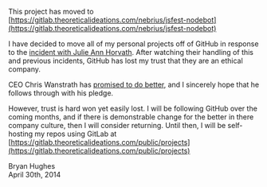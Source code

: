 This project has moved to [https://gitlab.theoreticalideations.com/nebrius/jsfest-nodebot](https://gitlab.theoreticalideations.com/nebrius/jsfest-nodebot)

I have decided to move all of my personal projects off of GitHub in response to the [incident with Julie Ann Horvath](http://techcrunch.com/2014/04/28/julie-horvath-satisfied-with-github-transparency/). After watching their handling of this and previous incidents, GitHub has lost my trust that they are an ethical company.

CEO Chris Wanstrath has [promised to do better](https://github.com/blog/1826-follow-up-to-the-investigation-results), and I sincerely hope that he follows through with his pledge.

However, trust is hard won yet easily lost. I will be following GitHub over the coming months, and if there is demonstrable change for the better in there company culture, then I will consider returning. Until then, I will be self-hosting my repos using GitLab at [https://gitlab.theoreticalideations.com/public/projects](https://gitlab.theoreticalideations.com/public/projects)

Bryan Hughes  
April 30th, 2014
